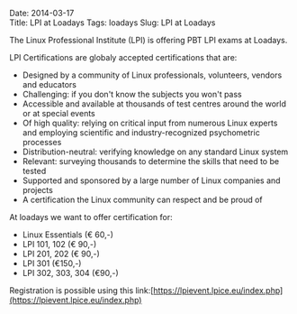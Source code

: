 Date: 2014-03-17                                                                                          
Title: LPI at Loadays
Tags: loadays
Slug: LPI at Loadays

The Linux Professional Institute (LPI) is offering PBT LPI exams at Loadays.

LPI Certifications are globaly accepted certifications that are:

- Designed by a community of Linux professionals, volunteers, vendors
  and educators
- Challenging: if you don't know the subjects you won't pass
- Accessible and available at thousands of test centres around the world
  or at special events
- Of high quality: relying on critical input from numerous Linux experts
  and employing scientific and industry-recognized psychometric
  processes
- Distribution-neutral: verifying knowledge on any standard Linux system
- Relevant: surveying thousands to determine the skills that need to be
  tested
- Supported and sponsored by a large number of Linux companies and
  projects
- A certification the Linux community can respect and be proud of

At loadays we want to offer certification for:

- Linux Essentials (€ 60,-)
- LPI 101, 102 (€ 90,-)
- LPI 201, 202 (€ 90,-)
- LPI 301 (€150,-)
- LPI 302, 303, 304 (€90,-)

Registration is possible using this link:[https://lpievent.lpice.eu/index.php](https://lpievent.lpice.eu/index.php)
